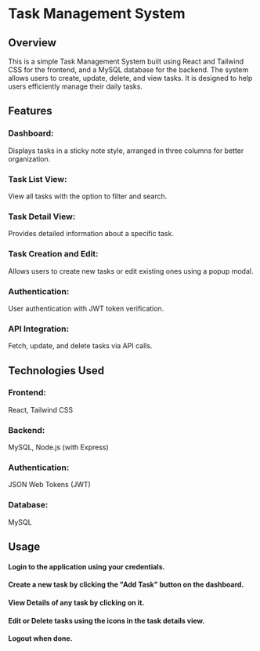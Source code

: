 # Task Management System
## Overview
This is a simple Task Management System built using React and Tailwind CSS for the frontend, and a MySQL database for the backend. The system allows users to create, update, delete, and view tasks. It is designed to help users efficiently manage their daily tasks.

## Features
### Dashboard:
Displays tasks in a sticky note style, arranged in three columns for better organization.
### Task List View:
View all tasks with the option to filter and search.
### Task Detail View: 
Provides detailed information about a specific task.
### Task Creation and Edit: 
Allows users to create new tasks or edit existing ones using a popup modal.
### Authentication: 
User authentication with JWT token verification.
### API Integration:
Fetch, update, and delete tasks via API calls.

## Technologies Used
### Frontend: 
React, Tailwind CSS
### Backend: 
MySQL, Node.js (with Express)
### Authentication:
JSON Web Tokens (JWT)
### Database: 
MySQL

## Usage
#### Login to the application using your credentials.
#### Create a new task by clicking the "Add Task" button on the dashboard.
#### View Details of any task by clicking on it.
#### Edit or Delete tasks using the icons in the task details view.
#### Logout when done.
